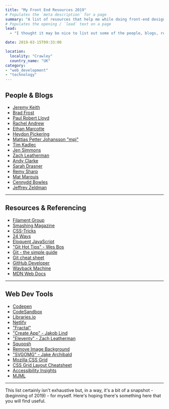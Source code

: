 ```yaml
---
title: "My Front End Resources 2019"
# Populates the `meta description` for a page
summary: "A list of resources that help me while doing front-end design and development in 2019."
# Populates the opening / `lead` text on a page
lead:
  - "I thought it may be nice to list out some of the people, blogs, resources and tools I find myself referring to a fair amount these days while doing the front-end design and developer thing. I'm indebted to many of the people here and am grateful that they've given so generously of their skills, experience and time."

date: 2019-03-15T09:33:00

location:
  locality: "Crawley"
  country_name: "UK"
category:
- "web_development"
- "technology"
---
```


## People & Blogs

* [Jeremy Keith][1]
* [Brad Frost][2]
* [Paul Robert Lloyd][3]
* [Rachel Andrew][4]
* [Ethan Marcotte][5]
* [Heydon Pickering][6]
* [Mattias Petter Johansson "mpj"][7]
* [Tim Kadlec][8]
* [Jen Simmons][9]
* [Zach Leatherman][10]
* [Andy Clarke][11]
* [Sarah Drasner][12]
* [Remy Sharp][13]
* [Mat Marquis][14]
* [Cennydd Bowles][15]
* [Jeffrey Zeldman][16]

---

## Resources & Referencing

* [Filament Group][17]
* [Smashing Magazine][18]
* [CSS-Tricks][19]
* [24 Ways][20]
* [Eloquent JavaScript][21]
* ["Git Hot Tips" - Wes Bos][22]
* [Git - the simple guide][23]
* [Git cheat sheet][24]
* [GitHub Developer][25]
* [Wayback Machine][26]
* [MDN Web Docs][27]

---

## Web Dev Tools

* [Codepen][28]
* [CodeSandbox][29]
* [Libraries.io][30]
* [Netlify][31]
* ["Fractal"][32]
* ["Create App" - Jakob Lind][33]
* ["Eleventy" - Zach Leatherman][34]
* [Squoosh][35]
* [Remove Image Background][36]
* ["SVGOMG" - Jake Archibald][37]
* [Mozilla CSS Grid][38]
* [CSS Grid Layout Cheatsheet][39]
* [Accessibility Insights][40]
* [MJML][41]

---

This list certainly isn't exhaustive but, in a way, it's a bit of a snapshot - (beginning of 2019) - for myself. Here's hoping there's something here that you will find useful.


[1]: https://adactio.com/
[2]: http://bradfrost.com/blog/
[3]: https://paulrobertlloyd.com/articles/
[4]: https://rachelandrew.co.uk/
[5]: https://ethanmarcotte.com/
[6]: http://www.heydonworks.com/
[7]: https://twitter.com/mpjme
[8]: https://timkadlec.com/
[9]: http://jensimmons.com/
[10]: https://www.zachleat.com/web/
[11]: https://stuffandnonsense.co.uk/
[12]: https://sarahdrasnerdesign.com/
[13]: https://remysharp.com/
[14]: https://hire.wil.to/
[15]: https://www.cennydd.com/
[16]: http://www.zeldman.com/
[17]: https://www.filamentgroup.com/lab/
[18]: https://www.smashingmagazine.com/
[19]: https://css-tricks.com/
[20]: https://24ways.org/
[21]: https://eloquentjavascript.net/
[22]: https://wesbos.com/git-hot-tips/
[23]: http://rogerdudler.github.io/git-guide/
[24]: https://services.github.com/on-demand/downloads/github-git-cheat-sheet.pdf
[25]: https://developer.github.com/
[26]: https://web.archive.org/
[27]: https://developer.mozilla.org/en-US/
[28]: https://codepen.io/
[29]: https://codesandbox.io/
[30]: https://libraries.io/
[31]: https://www.netlify.com/
[32]: https://fractal.build/
[33]: https://createapp.dev/
[34]: https://www.11ty.io/
[35]: https://squoosh.app/
[36]: https://www.remove.bg/
[37]: https://jakearchibald.github.io/svgomg/
[38]: https://www.mozilla.org/en-US/developer/css-grid/
[39]: http://grid.malven.co/
[40]: https://accessibilityinsights.io/en/
[41]: https://mjml.io/
